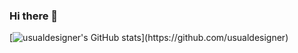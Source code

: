 ### Hi there 👋

[![usualdesigner's GitHub stats]([https://github-readme-stats.vercel.app/api?username=usualdesigner&hide=contribs,prs](https://github-readme-stats.vercel.app/api?username=usualdesigner&show_icons=true&show=reviews,prs_merged,prs_merged_percentage))](https://github.com/usualdesigner)
